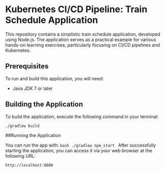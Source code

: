 # Kubernetes CI/CD Pipeline: Train Schedule Application

This repository contains a simplistic train schedule application, developed using Node.js. The application serves as a practical example for various hands-on learning exercises, particularly focusing on CI/CD pipelines and Kubernetes.

## Prerequisites

To run and build this application, you will need:

- Java JDK 7 or later

## Building the Application

To build the application, execute the following command in your terminal:

```bash
./gradlew build
```
##Running the Application

You can run the app with:
    ```bash
    ./gradlew npm_start
    ```
After successfully starting the application, you can access it via your web browser at the following URL:

```
http://localhost:8080
```

